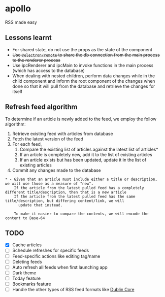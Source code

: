 # apollo
RSS made easy

## Lessons learnt

- For shared state, do not use the props as the state of the component
- ~~Use `@electron/remote` to share the db connection from the main process to the renderer process~~
- Use ipcRenderer and ipcMain to invoke functions in the main process (which has access to the database)
- When dealing with nested children, perform data changes while in the child component and inform the root component of 
  the changes when done so that it will pull from the database and retrieve the changes for itself

## Refresh feed algorithm

To determine if an article is newly added to the feed, we employ the follow algorithm:

1. Retrieve existing feed with articles from database
2. Fetch the latest version of the feed
3. For each feed,
   1. Compare the existing list of articles against the latest list of articles*
   2. If an article is completely new, add it to the list of existing articles
   3. If an article exists but has been updated, update it in the list of existing articles
4. Commit any changes made to the database

```
* - Given that an article must include either a title or description, we will use those as a measure of "new".
    If the article from the latest pulled feed has a completely different title/description, then that is a new article
    If the article from the latest pulled feed has the same title/description, but differing content/link, we will 
      update that instead.

    To make it easier to compare the contents, we will encode the content to Base-64
```

## TODO

- [X] Cache articles
- [ ] Schedule refreshes for specific feeds
- [ ] Feed-specific actions like editing tag/name
- [ ] Deleting feeds
- [ ] Auto refresh all feeds when first launching app
- [ ] Dark theme
- [ ] Today feature
- [ ] Bookmarks feature
- [ ] Handle the other types of RSS feed formats like [Dublin Core](https://www.rssboard.org/rss-profile#namespace-elements-dublin)